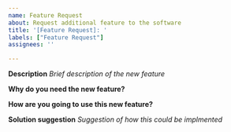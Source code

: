 ```yaml
---
name: Feature Request
about: Request additional feature to the software
title: '[Feature Request]: '
labels: ["Feature Request"]
assignees: ''

---
```

**Description**
*Brief description of the new feature*

**Why do you need the new feature?**


**How are you going to use this new feature?**


**Solution suggestion**
*Suggestion of how this could be implmented*







